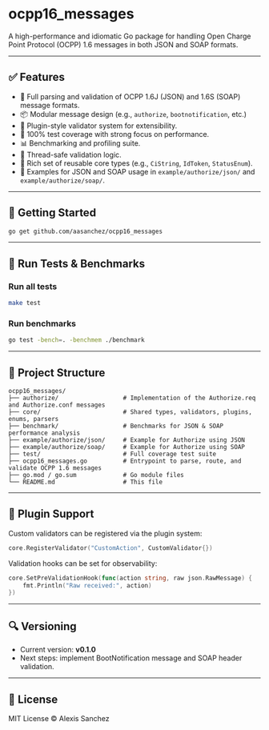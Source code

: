 # ocpp16_messages

A high-performance and idiomatic Go package for handling Open Charge Point Protocol (OCPP) 1.6 messages in both JSON and SOAP formats.

---

## ✅ Features

- 🔁 Full parsing and validation of OCPP 1.6J (JSON) and 1.6S (SOAP) message formats.
- 📦 Modular message design (e.g., `authorize`, `bootnotification`, etc.)
- 🧩 Plugin-style validator system for extensibility.
- 🧪 100% test coverage with strong focus on performance.
- 📊 Benchmarking and profiling suite.
- 🧵 Thread-safe validation logic.
- 🧰 Rich set of reusable core types (e.g., `CiString`, `IdToken`, `StatusEnum`).
- 🔌 Examples for JSON and SOAP usage in `example/authorize/json/` and `example/authorize/soap/`.

---

## 🏁 Getting Started

```bash
go get github.com/aasanchez/ocpp16_messages
```

---

## 🧪 Run Tests & Benchmarks

### Run all tests

```bash
make test
```

### Run benchmarks

```bash
go test -bench=. -benchmem ./benchmark
```

---

## 📂 Project Structure

```text
ocpp16_messages/
├── authorize/                  # Implementation of the Authorize.req and Authorize.conf messages
├── core/                       # Shared types, validators, plugins, enums, parsers
├── benchmark/                  # Benchmarks for JSON & SOAP performance analysis
├── example/authorize/json/     # Example for Authorize using JSON
├── example/authorize/soap/     # Example for Authorize using SOAP
├── test/                       # Full coverage test suite
├── ocpp16_messages.go          # Entrypoint to parse, route, and validate OCPP 1.6 messages
├── go.mod / go.sum             # Go module files
└── README.md                   # This file
```

---

## 🔌 Plugin Support

Custom validators can be registered via the plugin system:

```go
core.RegisterValidator("CustomAction", CustomValidator{})
```

Validation hooks can be set for observability:

```go
core.SetPreValidationHook(func(action string, raw json.RawMessage) {
    fmt.Println("Raw received:", action)
})
```

---

## 🔍 Versioning

- Current version: **v0.1.0**
- Next steps: implement BootNotification message and SOAP header validation.

---

## 📄 License

MIT License © Alexis Sanchez
